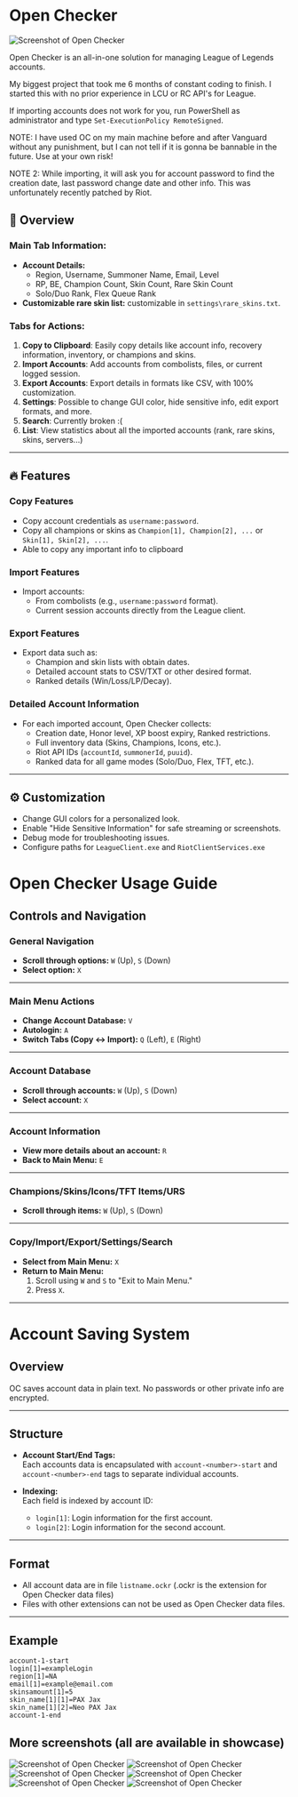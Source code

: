 # Open Checker
![Screenshot of Open Checker](showcase/Screenshot_1.png)

Open Checker is an all-in-one solution for managing League of Legends accounts.

My biggest project that took me 6 months of constant coding to finish. I started this with no prior experience in LCU or RC API's for League.

If importing accounts does not work for you, run PowerShell as administrator and type `Set-ExecutionPolicy RemoteSigned`.

NOTE: I have used OC on my main machine before and after Vanguard without any punishment, but I can not tell if it is gonna be bannable in the future. Use at your own risk!

NOTE 2: While importing, it will ask you for account password to find the creation date, last password change date and other info. This was unfortunately recently patched by Riot.


## 🌟 Overview

### Main Tab Information:
- **Account Details:**
  - Region, Username, Summoner Name, Email, Level
  - RP, BE, Champion Count, Skin Count, Rare Skin Count
  - Solo/Duo Rank, Flex Queue Rank
- **Customizable rare skin list:** customizable in `settings\rare_skins.txt`.

### **Tabs for Actions**:
1. **Copy to Clipboard**: Easily copy details like account info, recovery information, inventory, or champions and skins.
2. **Import Accounts**: Add accounts from combolists, files, or current logged session.
3. **Export Accounts**: Export details in formats like CSV, with 100% customization.
4. **Settings**: Possible to change GUI color, hide sensitive info, edit export formats, and more.
5. **Search**: Currently broken :(
6. **List**: View statistics about all the imported accounts (rank, rare skins, skins, servers...)

---

## 🔥 Features

### **Copy Features**
- Copy account credentials as `username:password`.
- Copy all champions or skins as `Champion[1], Champion[2], ...` or `Skin[1], Skin[2], ...`.
- Able to copy any important info to clipboard

### **Import Features**
- Import accounts:
  - From combolists (e.g., `username:password` format).
  - Current session accounts directly from the League client.

### **Export Features**
- Export data such as:
  - Champion and skin lists with obtain dates.
  - Detailed account stats to CSV/TXT or other desired format.
  - Ranked details (Win/Loss/LP/Decay).
  
### **Detailed Account Information**
- For each imported account, Open Checker collects:
  - Creation date, Honor level, XP boost expiry, Ranked restrictions.
  - Full inventory data (Skins, Champions, Icons, etc.).
  - Riot API IDs (`accountId`, `summonerId`, `puuid`).
  - Ranked data for all game modes (Solo/Duo, Flex, TFT, etc.).

---

## ⚙️ Customization
- Change GUI colors for a personalized look.
- Enable "Hide Sensitive Information" for safe streaming or screenshots.
- Debug mode for troubleshooting issues.
- Configure paths for `LeagueClient.exe` and `RiotClientServices.exe`


# Open Checker Usage Guide

## Controls and Navigation

### General Navigation
- **Scroll through options:** `W` (Up), `S` (Down)
- **Select option:** `X`

---

### Main Menu Actions
- **Change Account Database:** `V`
- **Autologin:** `A`
- **Switch Tabs (Copy <-> Import):** `Q` (Left), `E` (Right)

---

### Account Database
- **Scroll through accounts:** `W` (Up), `S` (Down)
- **Select account:** `X`

---

### Account Information
- **View more details about an account:** `R`
- **Back to Main Menu:** `E`

---

### Champions/Skins/Icons/TFT Items/URS
- **Scroll through items:** `W` (Up), `S` (Down)

---

### Copy/Import/Export/Settings/Search
- **Select from Main Menu:** `X`
- **Return to Main Menu:**
  1. Scroll using `W` and `S` to "Exit to Main Menu."
  2. Press `X`.

---

# Account Saving System

## Overview
OC saves account data in plain text. No passwords or other private info are encrypted.

---

## Structure
- **Account Start/End Tags:**  
  Each accounts data is encapsulated with `account-<number>-start` and `account-<number>-end` tags to separate individual accounts.

- **Indexing:**  
  Each field is indexed by account ID:
  - `login[1]`: Login information for the first account.
  - `login[2]`: Login information for the second account.

---

## Format
  - All account data are in file `listname.ockr` (.ockr is the extension for Open Checker data files)
  - Files with other extensions can not be used as Open Checker data files.

---

## Example
```plaintext
account-1-start
login[1]=exampleLogin
region[1]=NA
email[1]=example@email.com
skinsamount[1]=5
skin_name[1][1]=PAX Jax
skin_name[1][2]=Neo PAX Jax
account-1-end
```

## More screenshots (all are available in showcase\)
![Screenshot of Open Checker](showcase/Screenshot_7.png)
![Screenshot of Open Checker](showcase/Screenshot_2.png)
![Screenshot of Open Checker](showcase/Screenshot_3.png)
![Screenshot of Open Checker](showcase/Screenshot_4.png)
![Screenshot of Open Checker](showcase/Screenshot_5.png)
![Screenshot of Open Checker](showcase/Screenshot_6.png)
